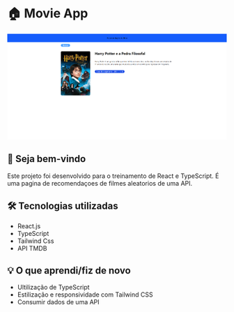 # 🏠 Movie App

![Preview do site](./src/imagens/image.png)

## 👋 Seja bem-vindo

Este projeto foi desenvolvido para o treinamento de React e TypeScript.
É uma pagina de recomendaçoes de filmes aleatorios de uma API.

## 🛠️ Tecnologias utilizadas

- React.js
- TypeScript
- Tailwind Css
- API TMDB

## 💡 O que aprendi/fiz de novo

- Ultilização de TypeScript
- Estilização e responsividade com Tailwind CSS
- Consumir dados de uma API
